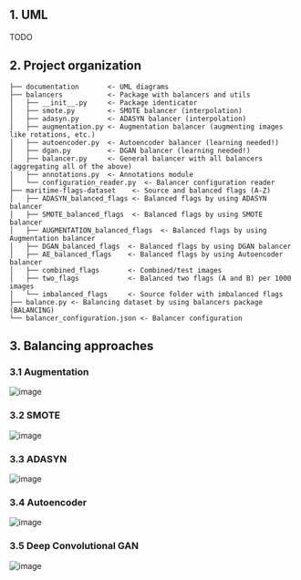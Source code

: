 ## 1. UML
TODO

## 2. Project organization
```
├── documentation       <- UML diagrams
├── balancers           <- Package with balancers and utils
│   ├── __init__.py     <- Package identicator
│   ├── smote.py        <- SMOTE balancer (interpolation)
│   ├── adasyn.py       <- ADASYN balancer (interpolation)
│   ├── augmentation.py <- Augmentation balancer (augmenting images like rotations, etc.)
│   ├── autoencoder.py  <- Autoencoder balancer (learning needed!)
│   ├── dgan.py         <- DGAN balancer (learning needed!)
│   ├── balancer.py     <- General balancer with all balancers (aggregating all of the above)
│   ├── annotations.py  <- Annotations module
│   └── configuration_reader.py  <- Balancer configuration reader
├── maritime-flags-dataset    <- Source and balanced flags (A-Z)
│   ├── ADASYN_balanced_flags <- Balanced flags by using ADASYN balancer
│   ├── SMOTE_balanced_flags  <- Balanced flags by using SMOTE balancer
│   ├── AUGMENTATION_balanced_flags  <- Balanced flags by using Augmentation balancer
│   ├── DGAN_balanced_flags  <- Balanced flags by using DGAN balancer
│   ├── AE_balanced_flags    <- Balanced flags by using Autoencoder balancer
│   ├── combined_flags       <- Combined/test images 
│   ├── two_flags            <- Balanced two flags (A and B) per 1000 images
│   └── imbalanced_flags     <- Source folder with imbalanced flags
├── balance.py <- Balancing dataset by using balancers package (BALANCING)
└── balancer_configuration.json <- Balancer configuration
```
## 3. Balancing approaches
### 3.1 Augmentation
![image](https://github.com/user-attachments/assets/853a495e-1c16-4de4-8ad1-1334a6338bcd)

### 3.2 SMOTE
![image](https://github.com/user-attachments/assets/29c468ba-70f1-4650-8110-82f006c1075b)

### 3.3 ADASYN
![image](https://github.com/user-attachments/assets/7a004a3e-8bf9-468a-a375-4d30d2c98735)

### 3.4 Autoencoder
![image](https://github.com/user-attachments/assets/63f77f71-79b2-4879-b1e7-1dcc876de327)

### 3.5 Deep Convolutional GAN
![image](https://github.com/user-attachments/assets/cd73ea8b-2670-4db2-af29-7475bc267b35)
